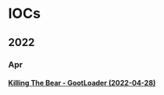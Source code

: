 # IOCs

## 2022

### Apr

#### [Killing The Bear - GootLoader (2022-04-28)](https://otx.alienvault.com/pulse/626b07effcc3236f274477c0)
